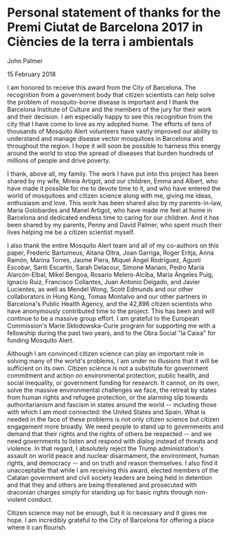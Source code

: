 # Personal statement of thanks for the Premi Ciutat de Barcelona 2017 in Ciències de la terra i ambientals

John Palmer

15 February 2018

I am honored to receive this award from the City of Barcelona. The recognition from a government body that citizen scientists can help solve the problem of mosquito-borne disease is important and I thank the Barcelona Institute of Culture and the members of the jury for their work and their decision. I am especially happy to see this recognition from the city that I have come to love as my adopted home. The efforts of tens of thousands of Mosquito Alert volunteers have vastly improved our ability to understand and manage disease vector mosquitoes in Barcelona and throughout the region. I hope it will soon be possible to harness this energy around the world to stop the spread of diseases that burden hundreds of millions of people and drive poverty.

I thank, above all, my family. The work I have put into this project has been shared by my wife, Mireia Artigot, and our children, Emma and Albert, who have made it possible for me to devote time to it, and who have entered the world of mosquitoes and citizen science along with me, giving me ideas, enthusiasm and love. This work has been shared also by my parents-in-law, Maria Golobardes and Manel Artigot, who have made me feel at home in Barcelona and dedicated endless time to caring for our children. And it has been shared by my parents, Penny and David Palmer, who spent much their lives helping me be a citizen scientist myself.

I also thank the entire Mosquito Alert team and all of my co-authors on this paper, Frederic Bartumeus, Aitana Oltra, Joan Garriga, Roger Eritja, Anna Ramón, Marina Torres, Jaume Piera, Miquel Àngel Rodríguez, Agustí Escobar, Santi Escartin, Sarah Delacour, Simone Mariani, Pedro María Alarcón-Elbal, Mikel Bengoa, Rosario Melero-Alcíba, Maria Ángeles Puig, Ignacio Ruiz, Francisco Collantes, Juan Antonio Delgado, and Javier Lucientes, as well as Mendel Wong, Scott Edmunds and our other collaborators in Hong Kong, Tomas Montalvo and our other partners in Barcelona's Public Health Agency, and the 42,896 citizen scientists who have anonymously contributed time to the project. This has been and will continue to be a massive group effort. I am grateful to the European Commission's Marie Skłodowska-Curie program for supporting me with a fellowship during the past two years, and to the Obra Social "la Caixa" for funding Mosquito Alert.

Although I am convinced citizen science can play an important role in solving many of the world's problems, I am under no illusions that it will be sufficient on its own. Citizen science is not a substitute for government commitment and action on environmental protection, public health, and social inequality, or government funding for research. It cannot, on its own, solve the massive environmental challenges we face, the retreat by states from human rights and refugee protection, or the alarming slip towards authoritarianism and fascism in states around the world -- including those with which I am most connected: the United States and Spain. What is needed in the face of these problems is not only citizen science but citizen engagement more broadly. We need people to stand up to governments and demand that their rights and the rights of others be respected -- and we need governments to listen and respond with dialog instead of threats and violence. In that regard, I absolutely reject the Trump administration's assault on world peace and nuclear disarmament, the environment, human rights, and democracy -- and on truth and reason themselves. I also find it unacceptable that while I am receiving this award, elected members of the Catalan government and civil society leaders are being held in detention and that they and others are being threatened and prosecuted with draconian charges simply for standing up for basic rights through non-violent conduct. 

Citizen science may not be enough, but it is necessary and it gives me hope. I am incredibly grateful to the City of Barcelona for offering a place where it can flourish.
